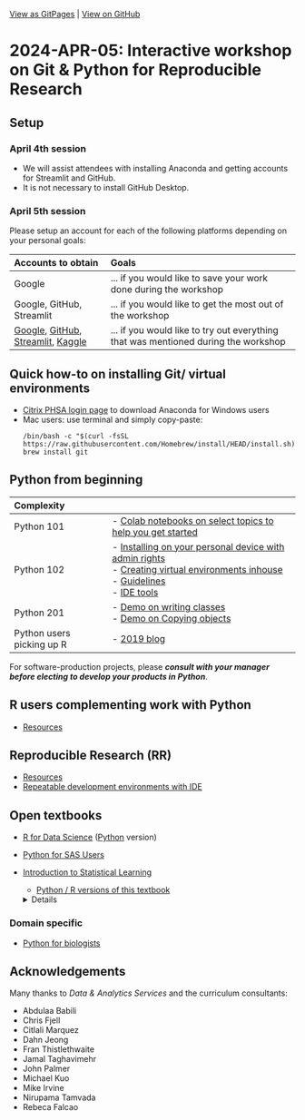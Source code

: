 [View as GitPages](https://bccdc-dsi.github.io/Python-Git-workshop/) | [View on GitHub](https://github.com/BCCDC-DSI/Python-Git-workshop/edit/main/colab/readme.md)

# 2024-APR-05: Interactive workshop on Git & Python for Reproducible Research

## Setup
 
### April 4th session

- We will assist attendees with installing Anaconda and getting accounts for Streamlit and GitHub. 
- It is not necessary to install GitHub Desktop.

### April 5th session

Please setup an account for each of the following platforms depending on your personal goals:

| Accounts to obtain | Goals |
| :-- | :-- |
| Google | ... if you would like to save your work done during the workshop |
| Google, GitHub, Streamlit | ... if you would like to get the most out of the workshop |
| [Google](https://accounts.google.com/v3/signin/identifier?continue=https%3A%2F%2Fmail.google.com%2Fmail%2Fu%2F0%2F&emr=1&followup=https%3A%2F%2Fmail.google.com%2Fmail%2Fu%2F0%2F&ifkv=ARZ0qKJlj6VIf3H8gET1BA2BD8q98Mm4xnSs68VLWCmFiPkNzPaJJzqZc710ymyW9iZ8fWezEDxlLg&osid=1&passive=1209600&service=mail&flowName=GlifWebSignIn&flowEntry=ServiceLogin&dsh=S-1207831730%3A1711210547935397&theme=mn&ddm=0), [GitHub](https://github.com/), [Streamlit](https://streamlit.io), [Kaggle](https://www.kaggle.com/) | ... if you would like to try out everything that was mentioned during the workshop |

## Quick how-to on installing Git/ virtual environments

- [Citrix PHSA login page](https://remoteapps.healthbc.org/logon/LogonPoint/tmindex.html) to download Anaconda for Windows users
- Mac users: use terminal and simply copy-paste:
  ```
  /bin/bash -c "$(curl -fsSL https://raw.githubusercontent.com/Homebrew/install/HEAD/install.sh)"
  brew install git
  ```


## Python from beginning

| Complexity |   |
| :-- | :-- |
| Python 101 | - [Colab notebooks on select topics to help you get started](colab/) |
| Python 102 | - [Installing on your personal device with admin rights](https://intro-stat-learning.github.io/ISLP/installation.html) <br>- [Creating virtual environments inhouse](python/seasoned) <br>- [Guidelines](https://docs.google.com/presentation/d/1Tc6bMM7UWm92aahi-pleJUBNRh_fDl_D7jgNZbErbY4/) <br>- [IDE tools](rr/tools) |
| Python 201 | - [Demo on writing classes](https://colab.research.google.com/github/hmok/Tutorials/blob/master/beginnersPythonCheatSheet.ipynb#scrollTo=Class_inhertitance) <br>- [Demo on Copying objects](https://colab.research.google.com/drive/17pKv9A7dLAiG2DDcY1nsnXflWBk3XTRK)|  
| Python users picking up R | - [2019 blog](https://medium.com/@nawazahmad20/r-for-python-programmers-part-1-ca4eab668b8c) <br> |


    

For software-production projects, please ***consult with your manager before electing to develop your products in Python***.  

## R users complementing work with Python
- [Resources](r_users/)
 
## Reproducible Research (RR)

- [Resources](rr)
- [Repeatable development environments with IDE](rr/tools)

## Open textbooks 
- [R for Data Science](https://r4ds.had.co.nz/index.html) ([Python](https://byuidatascience.github.io/python4ds/index.html) version) 
- [Python for SAS Users](https://www.pythonforsasusers.com/)
- [Introduction to Statistical Learning](https://www.statlearning.com/resources-second-edition)
   - [Python / R versions of this textbook](https://github.com/intro-stat-learning/ISLP_labs/tree/stable)
   <details>      
      To install the current version of the requirements run:
    
      ```
      $ pip install -r https://raw.githubusercontent.com/intro-stat-learning/ISLP_labs/v2.1.3/requirements.txt
      $ jupyter lab Ch02-statlearning-lab.ipynb
      ```

   </details>

### Domain specific
- [Python for biologists](https://www.pythonforbiologists.org/)

   
## Acknowledgements

Many thanks to *Data & Analytics Services* and the curriculum consultants:
- Abdulaa Babili
- Chris Fjell 
- Citlali Marquez
- Dahn Jeong
- Fran Thistlethwaite
- Jamal Taghavimehr
- John Palmer
- Michael Kuo
- Mike Irvine
- Nirupama Tamvada
- Rebeca Falcao


